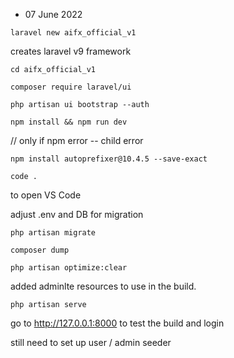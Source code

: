 * 07 June 2022

`laravel new aifx_official_v1`

creates laravel v9 framework 


`cd aifx_official_v1`

`composer require laravel/ui`

`php artisan ui bootstrap --auth`

`npm install && npm run dev`

// only if npm error -- child error

`npm install autoprefixer@10.4.5 --save-exact`

`code .` 

to open VS Code

adjust .env and DB for migration

`php artisan migrate`

`composer dump`

`php artisan optimize:clear`

added adminlte resources to use in the build.


`php artisan serve`

go to http://127.0.0.1:8000 to test the build and login

still need to set up user / admin seeder

